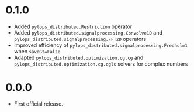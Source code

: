 # 0.1.0

* Added ``pylops_distributed.Restriction`` operator
* Added ``pylops_distributed.signalprocessing.Convolve1D``
  and ``pylops_distributed.signalprocessing.FFT2D`` operators
* Improved efficiency of
  ``pylops_distributed.signalprocessing.Fredholm1`` when
  ``saveGt=False``
* Adapted ``pylops_distributed.optimization.cg.cg`` and
  ``pylops_distributed.optimization.cg.cgls`` solvers for
  complex numbers



# 0.0.0
* First official release.
